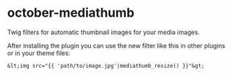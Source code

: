 # october-mediathumb
Twig filters for automatic thumbnail images for your media images.

After installing the plugin you can use the new filter like this in other plugins or in your theme files:

    &lt;img src="{{ 'path/to/image.jpg'|mediathumb_resize() }}"&gt;


